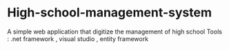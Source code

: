 # High-school-management-system
A simple web application that digitize the management of high school
Tools : .net framework , visual studio , entity framework
